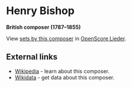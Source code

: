 
# Henry Bishop

__British composer (1787–1855)__

View [sets by this composer] in [OpenScore Lieder].

[sets by this composer]: https://musescore.com/openscore-lieder-corpus/sets?order=title&text=Bishop,+Henry
[OpenScore Lieder]: https://musescore.com/openscore-lieder-corpus

## External links

- [Wikipedia] - learn about this composer.
- [Wikidata] - get data about this composer.

[Wikipedia]: https://en.wikipedia.org/wiki/Henry_Bishop_(composer)
[Wikidata]: https://www.wikidata.org/wiki/Q1200639
